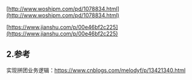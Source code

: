 [http://www.woshipm.com/pd/1078834.html](http://www.woshipm.com/pd/1078834.html)

[https://www.jianshu.com/p/00e46bf2c225](https://www.jianshu.com/p/00e46bf2c225)



## 2.参考

实现拼团业务逻辑：https://www.cnblogs.com/melodyf/p/13421340.html



